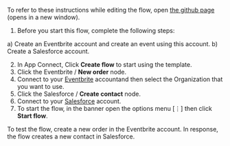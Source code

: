 To refer to these instructions while editing the flow, open [the github page](https://github.com/ot4i/app-connect-templates/blob/master/resources/markdown/Create%20a%20new%20contact%20in%20Salesforce%20for%20a%20new%20Eventbrite%20order_instructions.md) (opens in a new window).

1. Before you start this flow, complete the following steps:

  a) Create an Eventbrite account and create an event using this account.
  b) Create a Salesforce account.

2. In App Connect, Click **Create flow** to start using the template.
3. Click the Eventbrite / **New order** node.
4. Connect to your [Eventbrite](https://ibm.biz/aceventbrite) accountand then select the Organization that you want to use.
5. Click the Salesforce / **Create contact** node.
6. Connect to your [Salesforce](http://ibm.biz/ach2salesforce) account.
7. To start the flow, in the banner open the options menu [⋮] then click **Start flow**.

To test the flow, create a new order in the Eventbrite account. In response, the flow creates a new contact in Salesforce.
